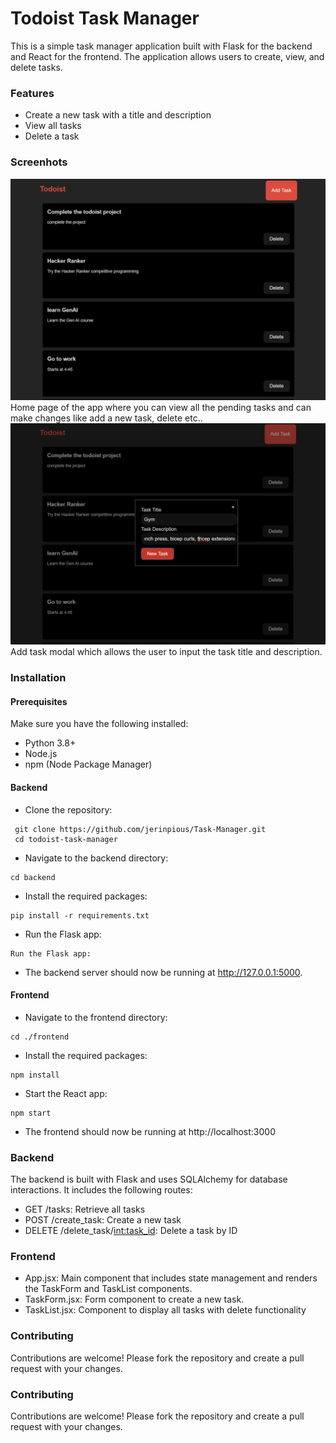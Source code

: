 # Todoist Task Manager
This is a simple task manager application built with Flask for the backend and React for the frontend. The application allows users to create, view, and delete tasks.

### Features
- Create a new task with a title and description
- View all tasks
- Delete a task

### Screenhots
<img src="images/image1.png" alt="Home Page" width="800"/>
Home page of the app where you can view all the pending tasks and can make changes like add a new task, delete etc..


<img src="images/image2.png" alt="Home Page" width="800"/>
Add task modal which allows the user to input the task title and description.

### Installation
#### Prerequisites

Make sure you have the following installed:

- Python 3.8+
- Node.js
- npm (Node Package Manager)
#### Backend
- Clone the repository:
~~~
 git clone https://github.com/jerinpious/Task-Manager.git
 cd todoist-task-manager
 ~~~
- Navigate to the backend directory:
 ~~~
 cd backend
 ~~~
- Install the required packages:
 ~~~
 pip install -r requirements.txt
 ~~~
- Run the Flask app:
 ~~~
 Run the Flask app:
 ~~~
- The backend server should now be running at http://127.0.0.1:5000.
#### Frontend
- Navigate to the frontend directory:
 ~~~
 cd ./frontend
 ~~~
- Install the required packages:
 ~~~
 npm install
 ~~~
- Start the React app:
 ~~~
 npm start
 ~~~
- The frontend should now be running at http://localhost:3000

### Backend
The backend is built with Flask and uses SQLAlchemy for database interactions. It includes the following routes:

- GET /tasks: Retrieve all tasks
- POST /create_task: Create a new task
- DELETE /delete_task/<int:task_id>: Delete a task by ID

### Frontend
- App.jsx: Main component that includes state management and renders the TaskForm and TaskList components.
- TaskForm.jsx: Form component to create a new task.
- TaskList.jsx: Component to display all tasks with delete functionality

### Contributing
Contributions are welcome! Please fork the repository and create a pull request with your changes.

### Contributing
Contributions are welcome! Please fork the repository and create a pull request with your changes.

